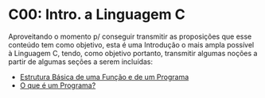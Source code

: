 # C00: Intro. a Linguagem C

Aproveitando o momento p/ conseguir transmitir as proposições que esse conteúdo tem como objetivo, esta é uma Introdução o mais ampla possível à Linguagem C, tendo, como objetivo portanto, transmitir algumas noções a partir de algumas seções a serem incluídas:

- [Estrutura Básica de uma Função e de um Programa](/C00_Content/intro_c.md)
- [O que é um Programa?](/C00_Content/prog_struct.md)